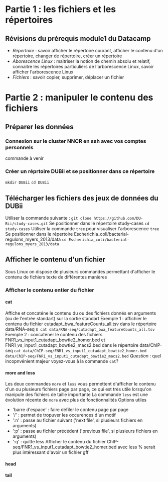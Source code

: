 # Partie 1 : les fichiers et les répertoires
## Révisions du prérequis module1 du Datacamp
- *Répertoire* : savoir afficher le répertoire courant, afficher le contenu d'un répertoire, changer de répertoire, créer un répertoire
- *Aborescence Linux* : maitriser la notion de chemin absolu et relatif, connaitre les répertoires particuliers de l'arborescence Linux, savoir afficher l'arborescence Linux
- *Fichiers* : savoir copier, supprimer, déplacer un fichier
# Partie 2 : manipuler le contenu des fichiers
## Préparer les données
### Connexion sur le cluster NNCR en ssh avec vos comptes personnels
commande à venir
### Créer un réprtoire DUBii et se positionner dans ce répertoire
`mkdir DUBii`
`cd DUBii`
## Télécharger les fichiers des jeux de données du DUBii 
Utiliser la commande suivante : 
`git clone https://github.com/DU-Bii/study-cases.git`
Se positionner dans le répertoire study-cases
`cd study-cases`
Utiliser la commande `tree` pour visualiser l'arborescence
`tree`
Se positionner dans le répertoire Escherichia_coli/bacterial-regulons_myers_2013/data
`cd Escherichia_coli/bacterial-regulons_myers_2013/data`
## Afficher le contenu d'un fichier
Sous Linux on dispose de plusieurs commandes permettant d'afficher le contenu de fichiers texte de différentes manières
### Afficher le contenu entier du fichier
#### cat
Affiche et concaténe le contenu du ou des fichiers donnés en arguments (ou de l'entrée standart) sur la sortie standart
Exemple 1 : affichier le contenu du fichier cutadapt_bwa_featureCounts_all.tsv dans le répertoire data/RNA-seq
`$ cat data/RNA-seq/cutadapt_bwa_featureCounts_all.tsv`
Exemple 2 : concaténer le contenu des fichiers FNR1_vs_input1_cutadapt_bowtie2_homer.bed et FNR1_vs_input1_cutadapt_bowtie2_macs2.bed dans le répertoire data/ChIP-seq
`cat data/ChIP-seq/FNR1_vs_input1_cutadapt_bowtie2_homer.bed data/ChIP-seq/FNR1_vs_input1_cutadapt_bowtie2_macs2.bed`
*Question* : quel incopnvénient majeur voyez-vous à la commande `cat`?
#### more and less
Les deux commandes `more` et `less` vous permettent d'afficher le contenu d'un ou plusieurs fichiers page par page, ce qui est très utile lorsqu'on manipule des fichiers de taille importante
La commande `less` est une évolution récente de `more` avec plus de fonctionnalités
Options utiles
- 'barre d'espace' : faire défiler le contenu page par page
- '/' : permet de tropuver les occurences d'un motif
- ':n' : passe au fichier suivant ('next file', si plusieurs fichiers en arguments)
- ':p' : passe au fichier précédent ('previous file', si plusieurs fichiers en arguments)
- ':q' : quitte less
Afficher le contenu du fichier ChIP-seq/FNR1_vs_input1_cutadapt_bowtie2_homer.bed avec less
% serait plus intéressant d'avoir un fichier gff
#### head

#### tail
